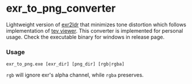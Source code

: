 # exr_to_png_converter

Lightweight version of [exr2ldr](https://github.com/syoyo/tinyexr/blob/master/examples/exr2ldr/exr2ldr.cc) that minimizes tone distortion which follows implementation of [tev viewer](https://github.com/Tom94/tev). This converter is implemented for personal usage. Check the executable binary for windows in release page.


### Usage

    exr_to_png.exe [exr_dir] [png_dir] [rgb|rgba]

`rgb` will ignore exr's alpha channel, while `rgba` preserves.
